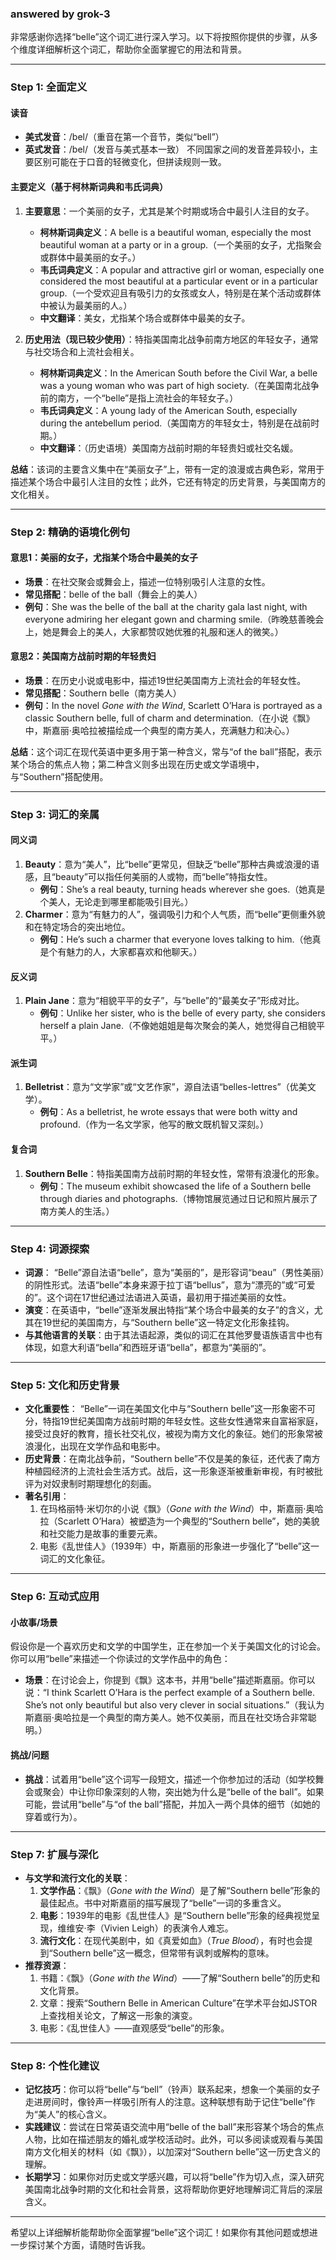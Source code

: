 ### answered by grok-3
非常感谢你选择“belle”这个词汇进行深入学习。以下将按照你提供的步骤，从多个维度详细解析这个词汇，帮助你全面掌握它的用法和背景。

---

### Step 1: 全面定义

#### 读音
- **美式发音**：/bel/（重音在第一个音节，类似“bell”）
- **英式发音**：/bel/（发音与美式基本一致）
不同国家之间的发音差异较小，主要区别可能在于口音的轻微变化，但拼读规则一致。

#### 主要定义（基于柯林斯词典和韦氏词典）
1. **主要意思**：一个美丽的女子，尤其是某个时期或场合中最引人注目的女子。
   - **柯林斯词典定义**：A belle is a beautiful woman, especially the most beautiful woman at a party or in a group.（一个美丽的女子，尤指聚会或群体中最美丽的女子。）
   - **韦氏词典定义**：A popular and attractive girl or woman, especially one considered the most beautiful at a particular event or in a particular group.（一个受欢迎且有吸引力的女孩或女人，特别是在某个活动或群体中被认为最美丽的人。）
   - **中文翻译**：美女，尤指某个场合或群体中最美的女子。

2. **历史用法（现已较少使用）**：特指美国南北战争前南方地区的年轻女子，通常与社交场合和上流社会相关。
   - **柯林斯词典定义**：In the American South before the Civil War, a belle was a young woman who was part of high society.（在美国南北战争前的南方，一个“belle”是指上流社会的年轻女子。）
   - **韦氏词典定义**：A young lady of the American South, especially during the antebellum period.（美国南方的年轻女士，特别是在战前时期。）
   - **中文翻译**：（历史语境）美国南方战前时期的年轻贵妇或社交名媛。

**总结**：该词的主要含义集中在“美丽女子”上，带有一定的浪漫或古典色彩，常用于描述某个场合中最引人注目的女性；此外，它还有特定的历史背景，与美国南方的文化相关。

---

### Step 2: 精确的语境化例句

#### 意思1：美丽的女子，尤指某个场合中最美的女子
- **场景**：在社交聚会或舞会上，描述一位特别吸引人注意的女性。
- **常见搭配**：belle of the ball（舞会上的美人）
- **例句**：She was the belle of the ball at the charity gala last night, with everyone admiring her elegant gown and charming smile.（昨晚慈善晚会上，她是舞会上的美人，大家都赞叹她优雅的礼服和迷人的微笑。）

#### 意思2：美国南方战前时期的年轻贵妇
- **场景**：在历史小说或电影中，描述19世纪美国南方上流社会的年轻女性。
- **常见搭配**：Southern belle（南方美人）
- **例句**：In the novel *Gone with the Wind*, Scarlett O’Hara is portrayed as a classic Southern belle, full of charm and determination.（在小说《飘》中，斯嘉丽·奥哈拉被描绘成一个典型的南方美人，充满魅力和决心。）

**总结**：这个词汇在现代英语中更多用于第一种含义，常与“of the ball”搭配，表示某个场合的焦点人物；第二种含义则多出现在历史或文学语境中，与“Southern”搭配使用。

---

### Step 3: 词汇的亲属

#### 同义词
1. **Beauty**：意为“美人”，比“belle”更常见，但缺乏“belle”那种古典或浪漫的语感，且“beauty”可以指任何美丽的人或物，而“belle”特指女性。
   - **例句**：She’s a real beauty, turning heads wherever she goes.（她真是个美人，无论走到哪里都能吸引目光。）
2. **Charmer**：意为“有魅力的人”，强调吸引力和个人气质，而“belle”更侧重外貌和在特定场合的突出地位。
   - **例句**：He’s such a charmer that everyone loves talking to him.（他真是个有魅力的人，大家都喜欢和他聊天。）

#### 反义词
1. **Plain Jane**：意为“相貌平平的女子”，与“belle”的“最美女子”形成对比。
   - **例句**：Unlike her sister, who is the belle of every party, she considers herself a plain Jane.（不像她姐姐是每次聚会的美人，她觉得自己相貌平平。）

#### 派生词
1. **Belletrist**：意为“文学家”或“文艺作家”，源自法语“belles-lettres”（优美文学）。
   - **例句**：As a belletrist, he wrote essays that were both witty and profound.（作为一名文学家，他写的散文既机智又深刻。）

#### 复合词
1. **Southern Belle**：特指美国南方战前时期的年轻女性，常带有浪漫化的形象。
   - **例句**：The museum exhibit showcased the life of a Southern belle through diaries and photographs.（博物馆展览通过日记和照片展示了南方美人的生活。）

---

### Step 4: 词源探索

- **词源**： “Belle”源自法语“belle”，意为“美丽的”，是形容词“beau”（男性美丽）的阴性形式。法语“belle”本身来源于拉丁语“bellus”，意为“漂亮的”或“可爱的”。这个词在17世纪通过法语进入英语，最初用于描述美丽的女性。
- **演变**：在英语中，“belle”逐渐发展出特指“某个场合中最美的女子”的含义，尤其在19世纪的美国南方，与“Southern belle”这一特定文化形象挂钩。
- **与其他语言的关联**：由于其法语起源，类似的词汇在其他罗曼语族语言中也有体现，如意大利语“bella”和西班牙语“bella”，都意为“美丽的”。

---

### Step 5: 文化和历史背景

- **文化重要性**： “Belle”一词在美国文化中与“Southern belle”这一形象密不可分，特指19世纪美国南方战前时期的年轻女性。这些女性通常来自富裕家庭，接受过良好的教育，擅长社交礼仪，被视为南方文化的象征。她们的形象常被浪漫化，出现在文学作品和电影中。
- **历史背景**：在南北战争前，“Southern belle”不仅是美的象征，还代表了南方种植园经济的上流社会生活方式。战后，这一形象逐渐被重新审视，有时被批评为对奴隶制时期理想化的刻画。
- **著名引用**：
  1. 在玛格丽特·米切尔的小说《飘》（*Gone with the Wind*）中，斯嘉丽·奥哈拉（Scarlett O’Hara）被塑造为一个典型的“Southern belle”，她的美貌和社交能力是故事的重要元素。
  2. 电影《乱世佳人》（1939年）中，斯嘉丽的形象进一步强化了“belle”这一词汇的文化象征。

---

### Step 6: 互动式应用

#### 小故事/场景
假设你是一个喜欢历史和文学的中国学生，正在参加一个关于美国文化的讨论会。你可以用“belle”来描述一个你读过的文学作品中的角色：
- **场景**：在讨论会上，你提到《飘》这本书，并用“belle”描述斯嘉丽。你可以说：“I think Scarlett O’Hara is the perfect example of a Southern belle. She’s not only beautiful but also very clever in social situations.”（我认为斯嘉丽·奥哈拉是一个典型的南方美人。她不仅美丽，而且在社交场合非常聪明。）

#### 挑战/问题
- **挑战**：试着用“belle”这个词写一段短文，描述一个你参加过的活动（如学校舞会或聚会）中让你印象深刻的人物，突出她为什么是“belle of the ball”。如果可能，尝试用“belle”与“of the ball”搭配，并加入一两个具体的细节（如她的穿着或行为）。

---

### Step 7: 扩展与深化

- **与文学和流行文化的关联**：
  1. **文学作品**：《飘》（*Gone with the Wind*）是了解“Southern belle”形象的最佳起点。书中对斯嘉丽的描写展现了“belle”一词的多重含义。
  2. **电影**：1939年的电影《乱世佳人》是“Southern belle”形象的经典视觉呈现，维维安·李（Vivien Leigh）的表演令人难忘。
  3. **流行文化**：在现代美剧中，如《真爱如血》（*True Blood*），有时也会提到“Southern belle”这一概念，但常带有讽刺或解构的意味。
- **推荐资源**：
  1. 书籍：《飘》（*Gone with the Wind*）——了解“Southern belle”的历史和文化背景。
  2. 文章：搜索“Southern Belle in American Culture”在学术平台如JSTOR上查找相关论文，了解这一形象的演变。
  3. 电影：《乱世佳人》——直观感受“belle”的形象。

---

### Step 8: 个性化建议

- **记忆技巧**：你可以将“belle”与“bell”（铃声）联系起来，想象一个美丽的女子走进房间时，像铃声一样吸引所有人的注意。这种联想有助于记住“belle”作为“美人”的核心含义。
- **实践建议**：尝试在日常英语交流中用“belle of the ball”来形容某个场合的焦点人物，比如在描述朋友的婚礼或学校活动时。此外，可以多阅读或观看与美国南方文化相关的材料（如《飘》），以加深对“Southern belle”这一历史含义的理解。
- **长期学习**：如果你对历史或文学感兴趣，可以将“belle”作为切入点，深入研究美国南北战争时期的文化和社会背景，这将帮助你更好地理解词汇背后的深层含义。

---

希望以上详细解析能帮助你全面掌握“belle”这个词汇！如果你有其他问题或想进一步探讨某个方面，请随时告诉我。